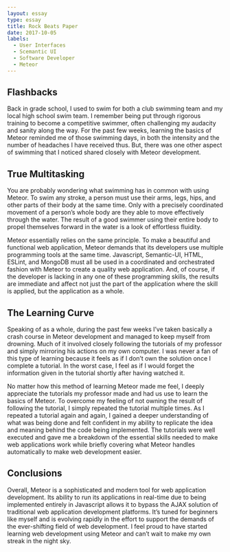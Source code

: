 ```yaml
---
layout: essay
type: essay
title: Rock Beats Paper
date: 2017-10-05
labels:
  - User Interfaces
  - Scemantic UI
  - Software Developer
  - Meteor
---
```


## Flashbacks

Back in grade school, I used to swim for both a club swimming team and my local high school swim team. I remember being put through rigorous training to become a competitive swimmer, often challenging my audacity and sanity along the way. For the past few weeks, learning the basics of Meteor reminded me of those swimming days, in both the intensity and the number of headaches I have received thus. But, there was one other aspect of swimming that I noticed shared closely with Meteor development.

## True Multitasking

You are probably wondering what swimming has in common with using Meteor. To swim any stroke, a person must use their arms, legs, hips, and other parts of their body at the same time. Only with a precisely coordinated movement of a person’s whole body are they able to move effectively through the water. The result of a good swimmer using their entire body to propel themselves forward in the water is a look of effortless fluidity.

Meteor essentially relies on the same principle. To make a beautiful and functional web application, Meteor demands that its developers use multiple programming tools at the same time. Javascript, Semantic-UI, HTML, ESLint, and MongoDB must all be used in a coordinated and orchestrated fashion with Meteor to create a quality web application. And, of course, if the developer is lacking in any one of these programming skills, the results are immediate and affect not just the part of the application where the skill is applied, but the application as a whole.

## The Learning Curve

Speaking of as a whole, during the past few weeks I’ve taken basically a crash course in Meteor development and managed to keep myself from drowning. Much of it involved closely following the tutorials of my professor and simply mirroring his actions on my own computer. I was never a fan of this type of learning because it feels as if I don’t own the solution once I complete a tutorial. In the worst case, I feel as if I would forget the information given in the tutorial shortly after having watched it.

No matter how this method of learning Meteor made me feel, I deeply appreciate the tutorials my professor made and had us use to learn the basics of Meteor. To overcome my feeling of not owning the result of following the tutorial, I simply repeated the tutorial multiple times. As I repeated a tutorial again and again, I gained a deeper understanding of what was being done and felt confident in my ability to replicate the idea and meaning behind the code being implemented. The tutorials were well executed and gave me a breakdown of the essential skills needed to make web applications work while briefly covering what Meteor handles automatically to make web development easier.

## Conclusions

Overall, Meteor is a sophisticated and modern tool for web application development. Its ability to run its applications in real-time due to being implemented entirely in Javascript allows it to bypass the AJAX solution of traditional web application development platforms. It’s tuned for beginners like myself and is evolving rapidly in the effort to support the demands of the ever-shifting field of web development. I feel proud to have started learning web development using Meteor and can’t wait to make my own streak in the night sky.
